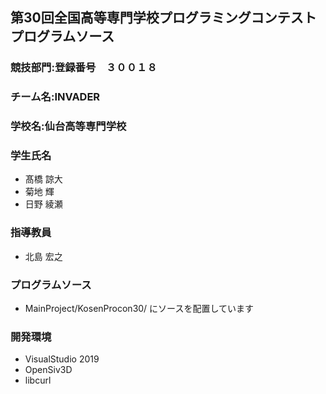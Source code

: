 ## 第30回全国高等専門学校プログラミングコンテスト　プログラムソース

### 競技部門:登録番号　３００１８
### チーム名:INVADER
### 学校名:仙台高等専門学校
### 学生氏名
* 髙橋 諒大
* 菊地 輝
* 日野 綾瀬

### 指導教員
* 北島 宏之

### プログラムソース
* MainProject/KosenProcon30/ にソースを配置しています

### 開発環境
* VisualStudio 2019
* OpenSiv3D
* libcurl
